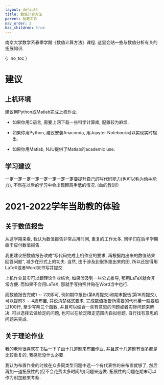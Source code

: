 ```yaml
---
layout: default
title: 数值计算方法
parent: 助教工作
nav_order: 2
has_children: true
---
```


南京大学数学系春季学期《数值计算方法》课程. 这里会贴一些与数值分析有关的拓展知识.

{: .no_toc }

# 建议

## 上机环境

建议用Python或Matlab完成上机作业. 

- 如果你用C语言, 需要上网下载一些科学计算库, 配置较为麻烦.

- 如果你用Python, 建议安装Anaconda, 用Jupyter Notebook可以实现实时输出.

- 如果你用Matlab, NJU提供了Matlab的academic use. 

## 学习建议

一定一定一定一定一定一定一定一定要提升自己的写代码能力(也可以称为动手能力), 不然在以后的学习中会出现眼高手低的情况. (血的教训!)

# 2021-2022学年当助教的体验

## 关于数值报告

从这学期来看, 我认为数值报告非常占用时间, 重复的工作太多, 同学们在后半学期疲于应付数值报告. 

我更建议把数值报告改成“写代码完成上机作业的要求, 再根据跑出来的数值结果回答问题”, 减少在形式上的功夫.
当然, 由于涉及到很多跑出来的图, 所以还是得用LaTeX或者Word来书写并提交. 

上机作业其实可以跟理论作业结合, 如果涉及到一些公式推导, 那用LaTeX就会非常方便. 而如果不会用LaTeX,
那就手写拍照并贴在Word当中也行.

而数值报告完成$1\sim 2$次即可, 例如期中报告(第8周提交)和期末报告(第16周提交), 可以提前$3\sim 4$周布置,
并说清楚格式要求. 
完成数值报告所需要的代码量一般要超过100行, 至少写两三个函数, 
并且可以结合一些有意思的问题或者实际问题来解决. 可以选择去做给定的问题, 
也可以在给定限定范围内自拟标题, 自行找有意思的问题来完成.

## 关于理论作业

我的老师很喜欢在书后一下子画十几道题来布置作业, 并且这十几道题有很多都是比较重复的, 我感觉没什么必要. 

我认为布置作业的时候在众多同类型问题中选一个有代表性的来布置就够了, 
然后再加一道拓展性的(但不会花费太多时间的)问题来选做. 拓展性的问题在期末可以作为附加题来考察.



